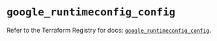 # `google_runtimeconfig_config`

Refer to the Terraform Registry for docs: [`google_runtimeconfig_config`](https://registry.terraform.io/providers/hashicorp/google-beta/6.33.0/docs/resources/google_runtimeconfig_config).
